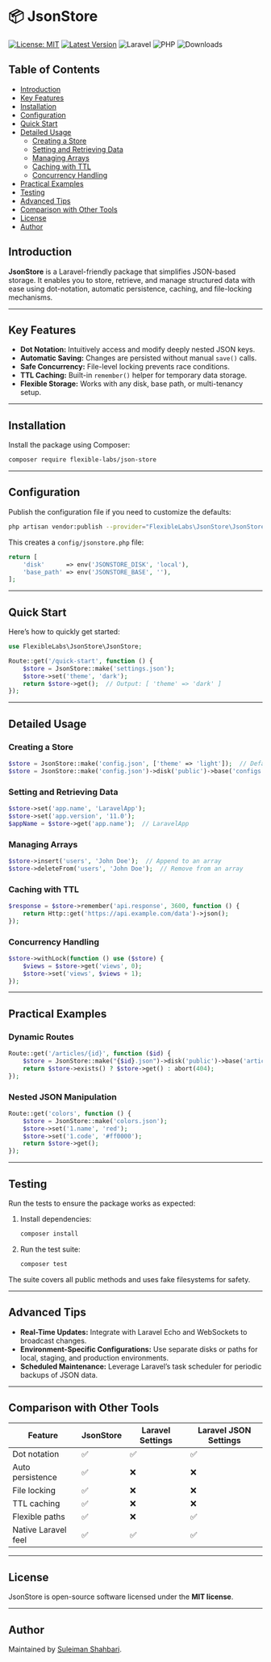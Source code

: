 # 📦 JsonStore

[![License: MIT](https://img.shields.io/badge/License-MIT-yellow.svg)](LICENSE)
[![Latest Version](https://img.shields.io/packagist/v/flexible-labs/json-store.svg)](https://packagist.org/packages/flexible-labs/json-store)
![Laravel](https://img.shields.io/badge/Laravel-10%2B-red)
![PHP](https://img.shields.io/badge/PHP-8.1%2B-blue)
![Downloads](https://img.shields.io/packagist/dt/flexible-labs/json-store)


## Table of Contents  

- [Introduction](#introduction)  
- [Key Features](#key-features)  
- [Installation](#installation)  
- [Configuration](#configuration)  
- [Quick Start](#quick-start)  
- [Detailed Usage](#detailed-usage)  
  - [Creating a Store](#creating-a-store)  
  - [Setting and Retrieving Data](#setting-and-retrieving-data)  
  - [Managing Arrays](#managing-arrays)  
  - [Caching with TTL](#caching-with-ttl)  
  - [Concurrency Handling](#concurrency-handling)  
- [Practical Examples](#practical-examples)  
- [Testing](#testing)  
- [Advanced Tips](#advanced-tips)  
- [Comparison with Other Tools](#comparison-with-other-tools)  
- [License](#license)  
- [Author](#author)  


## Introduction  

**JsonStore** is a Laravel-friendly package that simplifies JSON-based storage. It enables you to store, retrieve, and manage structured data with ease using dot-notation, automatic persistence, caching, and file-locking mechanisms.  

---

## Key Features  

- **Dot Notation:** Intuitively access and modify deeply nested JSON keys.  
- **Automatic Saving:** Changes are persisted without manual `save()` calls.  
- **Safe Concurrency:** File-level locking prevents race conditions.  
- **TTL Caching:** Built-in `remember()` helper for temporary data storage.  
- **Flexible Storage:** Works with any disk, base path, or multi-tenancy setup.  

---

## Installation  

Install the package using Composer:  

```bash  
composer require flexible-labs/json-store  
```  

---

## Configuration  

Publish the configuration file if you need to customize the defaults:  

```bash  
php artisan vendor:publish --provider="FlexibleLabs\JsonStore\JsonStoreServiceProvider"  
```  

This creates a `config/jsonstore.php` file:  

```php  
return [  
    'disk'      => env('JSONSTORE_DISK', 'local'),  
    'base_path' => env('JSONSTORE_BASE', ''),  
];  
```  

---

## Quick Start  

Here’s how to quickly get started:  

```php  
use FlexibleLabs\JsonStore\JsonStore;  

Route::get('/quick-start', function () {  
    $store = JsonStore::make('settings.json');  
    $store->set('theme', 'dark');  
    return $store->get();  // Output: [ 'theme' => 'dark' ]  
});  
```  

---

## Detailed Usage  

### Creating a Store  

```php  
$store = JsonStore::make('config.json', ['theme' => 'light']);  // Default data  
$store = JsonStore::make('config.json')->disk('public')->base('configs');  // Custom disk and path  
```  

### Setting and Retrieving Data  

```php  
$store->set('app.name', 'LaravelApp');  
$store->set('app.version', '11.0');  
$appName = $store->get('app.name');  // LaravelApp  
```  

### Managing Arrays  

```php  
$store->insert('users', 'John Doe');  // Append to an array  
$store->deleteFrom('users', 'John Doe');  // Remove from an array  
```  

### Caching with TTL  

```php  
$response = $store->remember('api.response', 3600, function () {  
    return Http::get('https://api.example.com/data')->json();  
});  
```  

### Concurrency Handling  

```php  
$store->withLock(function () use ($store) {  
    $views = $store->get('views', 0);  
    $store->set('views', $views + 1);  
});  
```  

---

## Practical Examples  

### Dynamic Routes  

```php  
Route::get('/articles/{id}', function ($id) {  
    $store = JsonStore::make("{$id}.json")->disk('public')->base('articles');  
    return $store->exists() ? $store->get() : abort(404);  
});  
```  

### Nested JSON Manipulation  

```php  
Route::get('colors', function () {  
    $store = JsonStore::make('colors.json');  
    $store->set('1.name', 'red');  
    $store->set('1.code', '#ff0000');  
    return $store->get();  
});  
```  

---

## Testing  

Run the tests to ensure the package works as expected:  

1. Install dependencies:  

   ```bash  
   composer install  
   ```  

2. Run the test suite:  

   ```bash  
   composer test  
   ```  

The suite covers all public methods and uses fake filesystems for safety.  

---

## Advanced Tips  

- **Real-Time Updates:** Integrate with Laravel Echo and WebSockets to broadcast changes.  
- **Environment-Specific Configurations:** Use separate disks or paths for local, staging, and production environments.  
- **Scheduled Maintenance:** Leverage Laravel’s task scheduler for periodic backups of JSON data.  

---

## Comparison with Other Tools  

| Feature                | JsonStore | Laravel Settings | Laravel JSON Settings |  
|------------------------|-----------|------------------|-----------------------|  
| Dot notation           | ✅        | ✅               | ✅                    |  
| Auto persistence       | ✅        | ❌               | ❌                    |  
| File locking           | ✅        | ❌               | ❌                    |  
| TTL caching            | ✅        | ❌               | ❌                    |  
| Flexible paths         | ✅        | ❌               | ✅                    |  
| Native Laravel feel    | ✅        | ✅               | ✅                    |  

---

## License  

JsonStore is open-source software licensed under the **MIT license**.  

---

## Author  

Maintained by [Suleiman Shahbari](https://github.com/suliemandev).  
